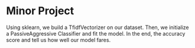 # Minor Project
Using sklearn, we build a TfidfVectorizer on our dataset. Then, we initialize a PassiveAggressive Classifier and fit the model. In the end, the accuracy score and tell us how well our model fares.
